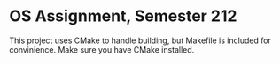 # OS Assignment, Semester 212
This project uses CMake to handle building, but Makefile is included for convinience. Make sure you have CMake installed.